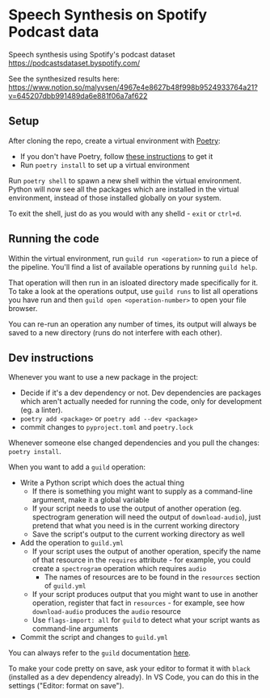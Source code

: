 # Speech Synthesis on Spotify Podcast data

Speech synthesis using Spotify's podcast dataset
https://podcastsdataset.byspotify.com/

See the synthesized results here:
https://www.notion.so/malyvsen/4967e4e8627b48f998b9524933764a21?v=645207dbb991489da6e881f06a7af622 

## Setup

After cloning the repo, create a virtual environment with [Poetry](https://python-poetry.org/):

- If you don't have Poetry, follow [these instructions](https://python-poetry.org/docs/#installation) to get it
- Run `poetry install` to set up a virtual environment

Run `poetry shell` to spawn a new shell within the virtual environment. Python will now see all the packages which are installed in the virtual environment, instead of those installed globally on your system.

To exit the shell, just do as you would with any shelld - `exit` or `ctrl+d`.

## Running the code

Within the virtual environment, run `guild run <operation>` to run a piece of the pipeline. You'll find a list of available operations by running `guild help`.

That operation will then run in an isloated directory made specifically for it. To take a look at the operations output, use `guild runs` to list all operations you have run and then `guild open <operation-number>` to open your file browser.

You can re-run an operation any number of times, its output will always be saved to a new directory (runs do not interfere with each other).

## Dev instructions

Whenever you want to use a new package in the project:

- Decide if it's a dev dependency or not. Dev dependencies are packages which aren't actually needed for running the code, only for development (eg. a linter).
- `poetry add <package>` or `poetry add --dev <package>`
- commit changes to `pyproject.toml` and `poetry.lock`

Whenever someone else changed dependencies and you pull the changes: `poetry install`.

When you want to add a `guild` operation:

- Write a Python script which does the actual thing
  - If there is something you might want to supply as a command-line argument, make it a global variable
  - If your script needs to use the output of another operation (eg. spectrogram generation will need the output of `download-audio`), just pretend that what you need is in the current working directory
  - Save the script's output to the current working directory as well
- Add the operation to `guild.yml`
  - If your script uses the output of another operation, specify the name of that resource in the `requires` attribute - for example, you could create a `spectrogram` operation which requires `audio`
    - The names of resources are to be found in the `resources` section of `guild.yml`
  - If your script produces output that you might want to use in another operation, register that fact in `resources` - for example, see how `download-audio` produces the `audio` resource
  - Use `flags-import: all` for `guild` to detect what your script wants as command-line arguments
- Commit the script and changes to `guild.yml`

You can always refer to the `guild` documentation [here](https://my.guild.ai/t/guild-ai-documentation/).

To make your code pretty on save, ask your editor to format it with `black` (installed as a dev dependency already). In VS Code, you can do this in the settings ("Editor: format on save").
